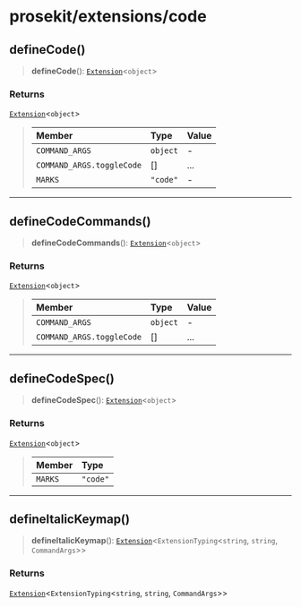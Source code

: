 # prosekit/extensions/code

<a id="defineCode" name="defineCode"></a>

## defineCode()

> **defineCode**(): [`Extension`](../core.md#ExtensionT)\<`object`\>

### Returns

[`Extension`](../core.md#ExtensionT)\<`object`\>

> | Member | Type | Value |
> | :------ | :------ | :------ |
> | `COMMAND_ARGS` | `object` | - |
> | `COMMAND_ARGS.toggleCode` | [] | ... |
> | `MARKS` | `"code"` | - |
>

***

<a id="defineCodeCommands" name="defineCodeCommands"></a>

## defineCodeCommands()

> **defineCodeCommands**(): [`Extension`](../core.md#ExtensionT)\<`object`\>

### Returns

[`Extension`](../core.md#ExtensionT)\<`object`\>

> | Member | Type | Value |
> | :------ | :------ | :------ |
> | `COMMAND_ARGS` | `object` | - |
> | `COMMAND_ARGS.toggleCode` | [] | ... |
>

***

<a id="defineCodeSpec" name="defineCodeSpec"></a>

## defineCodeSpec()

> **defineCodeSpec**(): [`Extension`](../core.md#ExtensionT)\<`object`\>

### Returns

[`Extension`](../core.md#ExtensionT)\<`object`\>

> | Member | Type |
> | :------ | :------ |
> | `MARKS` | `"code"` |
>

***

<a id="defineItalicKeymap" name="defineItalicKeymap"></a>

## defineItalicKeymap()

> **defineItalicKeymap**(): [`Extension`](../core.md#ExtensionT)\<`ExtensionTyping`\<`string`, `string`, `CommandArgs`\>\>

### Returns

[`Extension`](../core.md#ExtensionT)\<`ExtensionTyping`\<`string`, `string`, `CommandArgs`\>\>
